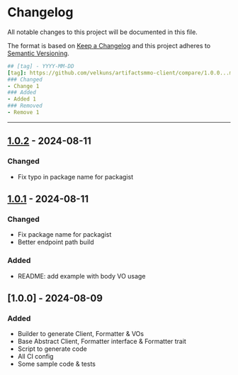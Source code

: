 # Changelog
All notable changes to this project will be documented in this file.

The format is based on [Keep a Changelog](http://keepachangelog.com/en/1.0.0/)
and this project adheres to [Semantic Versioning](http://semver.org/spec/v2.0.0.html).

```yaml
## [tag] - YYYY-MM-DD
[tag]: https://github.com/velkuns/artifactsmmo-client/compare/1.0.0...master
### Changed
- Change 1
### Added
- Added 1
### Removed
- Remove 1
```

----

## [1.0.2] - 2024-08-11
[1.0.2]: https://github.com/velkuns/artifactsmmo-client/compare/1.0.1...1.0.2
### Changed
- Fix typo in package name for packagist

## [1.0.1] - 2024-08-11
[1.0.1]: https://github.com/velkuns/artifactsmmo-client/compare/1.0.0...1.0.1
### Changed
- Fix package name for packagist
- Better endpoint path build
### Added
- README: add example with body VO usage

## [1.0.0] - 2024-08-09
### Added
- Builder to generate Client, Formatter & VOs
- Base Abstract Client, Formatter interface & Formatter trait
- Script to generate code
- All CI config
- Some sample code & tests
